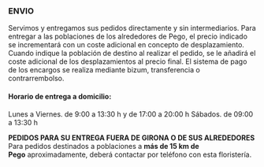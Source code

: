 ### **ENVIO**

Servimos y entregamos sus pedidos directamente y sin intermediarios. Para entregar a las poblaciones de los alrededores de Pego, el precio indicado se incrementará con un coste adicional en concepto de desplazamiento. Cuando indique la población de destino al realizar el pedido, se le añadirá el coste adicional de los desplazamientos al precio final. El sistema de pago de los encargos se realiza mediante bizum, transferencia o contrarrembolso. 

#### Horario de entrega a domicilio:

Lunes a Viernes. de 9:00 a 13:30 h y de 17:00 a 20:00 h
Sábados. de 09:00 a 13:30 h

**PEDIDOS PARA SU ENTREGA FUERA DE GIRONA O DE SUS ALREDEDORES**  
Para pedidos destinados a poblaciones a **más de 15 km de Pego** aproximadamente, deberá contactar por teléfono con esta floristería.